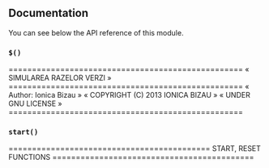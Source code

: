 ## Documentation

You can see below the API reference of this module.

### `$()`
==================================================
    «             SIMULAREA RAZELOR VERZI            »
    ==================================================
    « Author: Ionica Bizau                           »
    « COPYRIGHT (C) 2013 IONICA BIZAU                »
    « UNDER GNU LICENSE                              »
    ==================================================

### `start()`
===========================================
                START, RESET FUNCTIONS
    ===========================================

